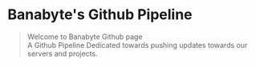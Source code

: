 # Banabyte's Github Pipeline
> Welcome to Banabyte Github page <br>
A Github Pipeline Dedicated towards pushing updates towards our servers and projects.
